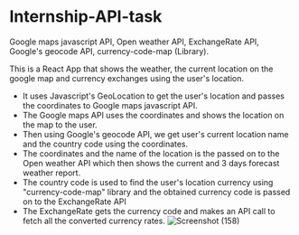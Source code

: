 # Internship-API-task
Google maps javascript API, Open weather API, ExchangeRate API, Google's geocode API, currency-code-map (Library).

This is a React App that shows the weather, the current location on the google map and currency exchanges using the user's location.

* It uses Javascript's GeoLocation to get the user's location and passes the coordinates to Google maps javascript API. 
* The Google maps API uses the coordinates and shows the location on the map to the user.
* Then using Google's geocode API, we get user's current location name and the country code using the coordinates.
* The coordinates and the name of the location is the passed on to the Open weather API which then shows the current and 3 days forecast weather report. 
* The country code is used to find the user's location currency using "currency-code-map" library and the obtained currency code is passed on to the ExchangeRate API
* The ExchangeRate gets the currency code and makes an API call to fetch all the converted currency rates.
![Screenshot (158)](https://user-images.githubusercontent.com/69240053/144366067-86bbed3a-0654-4b9b-bcf1-79d6e012d2b1.png)
